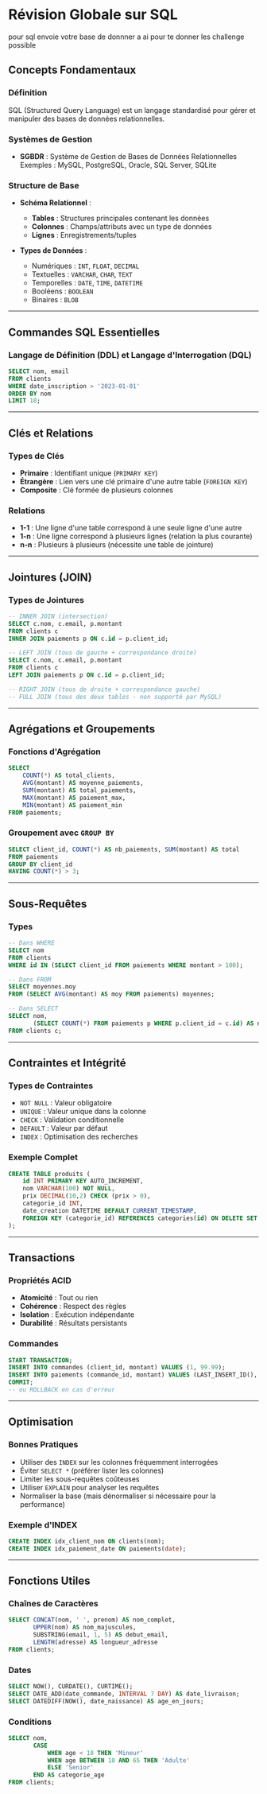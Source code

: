 # Révision Globale sur SQL
pour sql envoie votre base de donnner a ai pour te donner les challenge possible

## Concepts Fondamentaux

### Définition

SQL (Structured Query Language) est un langage standardisé pour gérer et manipuler des bases de données relationnelles.

### Systèmes de Gestion

- **SGBDR** : Système de Gestion de Bases de Données Relationnelles  
  Exemples : MySQL, PostgreSQL, Oracle, SQL Server, SQLite

### Structure de Base

- **Schéma Relationnel** :

  - **Tables** : Structures principales contenant les données
  - **Colonnes** : Champs/attributs avec un type de données
  - **Lignes** : Enregistrements/tuples

- **Types de Données** :
  - Numériques : `INT`, `FLOAT`, `DECIMAL`
  - Textuelles : `VARCHAR`, `CHAR`, `TEXT`
  - Temporelles : `DATE`, `TIME`, `DATETIME`
  - Booléens : `BOOLEAN`
  - Binaires : `BLOB`

---

## Commandes SQL Essentielles

### Langage de Définition (DDL) et Langage d'Interrogation (DQL)

```sql
SELECT nom, email
FROM clients
WHERE date_inscription > '2023-01-01'
ORDER BY nom
LIMIT 10;
```

---

## Clés et Relations

### Types de Clés

- **Primaire** : Identifiant unique (`PRIMARY KEY`)
- **Étrangère** : Lien vers une clé primaire d'une autre table (`FOREIGN KEY`)
- **Composite** : Clé formée de plusieurs colonnes

### Relations

- **1-1** : Une ligne d'une table correspond à une seule ligne d'une autre
- **1-n** : Une ligne correspond à plusieurs lignes (relation la plus courante)
- **n-n** : Plusieurs à plusieurs (nécessite une table de jointure)

---

## Jointures (JOIN)

### Types de Jointures

```sql
-- INNER JOIN (intersection)
SELECT c.nom, c.email, p.montant
FROM clients c
INNER JOIN paiements p ON c.id = p.client_id;

-- LEFT JOIN (tous de gauche + correspondance droite)
SELECT c.nom, c.email, p.montant
FROM clients c
LEFT JOIN paiements p ON c.id = p.client_id;

-- RIGHT JOIN (tous de droite + correspondance gauche)
-- FULL JOIN (tous des deux tables - non supporté par MySQL)
```

---

## Agrégations et Groupements

### Fonctions d'Agrégation

```sql
SELECT
    COUNT(*) AS total_clients,
    AVG(montant) AS moyenne_paiements,
    SUM(montant) AS total_paiements,
    MAX(montant) AS paiement_max,
    MIN(montant) AS paiement_min
FROM paiements;
```

### Groupement avec `GROUP BY`

```sql
SELECT client_id, COUNT(*) AS nb_paiements, SUM(montant) AS total
FROM paiements
GROUP BY client_id
HAVING COUNT(*) > 3;
```

---

## Sous-Requêtes

### Types

```sql
-- Dans WHERE
SELECT nom
FROM clients
WHERE id IN (SELECT client_id FROM paiements WHERE montant > 100);

-- Dans FROM
SELECT moyennes.moy
FROM (SELECT AVG(montant) AS moy FROM paiements) moyennes;

-- Dans SELECT
SELECT nom,
       (SELECT COUNT(*) FROM paiements p WHERE p.client_id = c.id) AS nb_paiements
FROM clients c;
```

---

## Contraintes et Intégrité

### Types de Contraintes

- `NOT NULL` : Valeur obligatoire
- `UNIQUE` : Valeur unique dans la colonne
- `CHECK` : Validation conditionnelle
- `DEFAULT` : Valeur par défaut
- `INDEX` : Optimisation des recherches

### Exemple Complet

```sql
CREATE TABLE produits (
    id INT PRIMARY KEY AUTO_INCREMENT,
    nom VARCHAR(100) NOT NULL,
    prix DECIMAL(10,2) CHECK (prix > 0),
    categorie_id INT,
    date_creation DATETIME DEFAULT CURRENT_TIMESTAMP,
    FOREIGN KEY (categorie_id) REFERENCES categories(id) ON DELETE SET NULL
);
```

---

## Transactions

### Propriétés ACID

- **Atomicité** : Tout ou rien
- **Cohérence** : Respect des règles
- **Isolation** : Exécution indépendante
- **Durabilité** : Résultats persistants

### Commandes

```sql
START TRANSACTION;
INSERT INTO commandes (client_id, montant) VALUES (1, 99.99);
INSERT INTO paiements (commande_id, montant) VALUES (LAST_INSERT_ID(), 99.99);
COMMIT;
-- ou ROLLBACK en cas d'erreur
```

---

## Optimisation

### Bonnes Pratiques

- Utiliser des `INDEX` sur les colonnes fréquemment interrogées
- Éviter `SELECT *` (préférer lister les colonnes)
- Limiter les sous-requêtes coûteuses
- Utiliser `EXPLAIN` pour analyser les requêtes
- Normaliser la base (mais dénormaliser si nécessaire pour la performance)

### Exemple d'INDEX

```sql
CREATE INDEX idx_client_nom ON clients(nom);
CREATE INDEX idx_paiement_date ON paiements(date);
```

---

## Fonctions Utiles

### Chaînes de Caractères

```sql
SELECT CONCAT(nom, ' ', prenom) AS nom_complet,
       UPPER(nom) AS nom_majuscules,
       SUBSTRING(email, 1, 5) AS debut_email,
       LENGTH(adresse) AS longueur_adresse
FROM clients;
```

### Dates

```sql
SELECT NOW(), CURDATE(), CURTIME();
SELECT DATE_ADD(date_commande, INTERVAL 7 DAY) AS date_livraison;
SELECT DATEDIFF(NOW(), date_naissance) AS age_en_jours;
```

### Conditions

```sql
SELECT nom,
       CASE
           WHEN age < 18 THEN 'Mineur'
           WHEN age BETWEEN 18 AND 65 THEN 'Adulte'
           ELSE 'Senior'
       END AS categorie_age
FROM clients;
```
